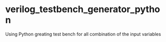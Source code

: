 # verilog_testbench_generator_python
Using Python greating test bench for all combination of the input variables
